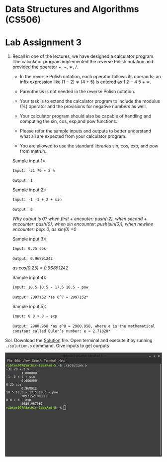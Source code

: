 # Data Structures and Algorithms (CS506)
# Lab Assignment 3

1.  Recall in one of the lectures, we have designed a calculator program. The calculator program implemented the reverse Polish notation and provided the operator +, −, ∗, /.
      
     - In the reverse Polish notation, each operator follows its operands; an infix expression like (1 − 2) ∗ (4 + 5) is entered as 1 2 − 4 5 + ∗.
      
     - Parenthesis is not needed in the reverse Polish notation.
      
     - Your task is to extend the calculator program to include the modulus (%) operator and the provisions for negative numbers as well. 
      
     - Your calculator program should also be capable of handling and computing the sin, cos, exp,and pow functions. 
      
     - Please refer the sample inputs and outputs to better understand what all are expected from your calculator program.
      
     - You are allowed to use the standard libraries sin, cos, exp, and pow from math.h. 

    Sample input 1):
    
        Input: -31 70 + 2 %
    
        Output: 1
    
    Sample input 2):
    
        Input: -1 -1 + 2 + sin

        Output: 0
    
    *Why output is 0? when first + encouter: push(-2), when second + encounter: push(0), when sin encounter: push(sin(0)), when newline encounter: pop: 0, as sin(0) =0*

    Sample input 3):

        Input: 0.25 cos

        Output: 0.96891242

    *as cos(0.25) = 0.96891242*

    Sample input 4):

        Input: 18.5 10.5 - 17.5 10.5 - pow

        Output: 2097152 *as 8^7 = 2097152*

    Sample input 5):

        Input: 8 8 + 8 - exp

        Output: 2980.958 *as e^8 = 2980.958, where e is the mathematical constant called Euler’s number: e ≈ 2.71828*
        
Sol. Download the [Solution](solution.o) file. Open terminal and execute it by running `./solution.o` command. Give inputs to get ourputs

   ![Output](output/Solution.png)
